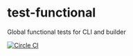 # test-functional
Global functional tests for CLI and builder

[![Circle CI](https://circleci.com/gh/CloudSlang/test-functional/tree/master.svg?style=svg)](https://circleci.com/gh/CloudSlang/test-functional/tree/master)